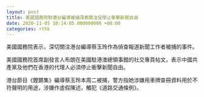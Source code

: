 ```yaml
---
layout: post
title: 美國國務院對港台編導被捕深表關注促停止衝擊新聞自由
date: 2020-11-05 10:14:05.000000000 +08:00
categories: rthk
---
```


美國國務院表示，深切關注港台編導蔡玉玲作為偵查報道新聞工作者被捕的事件。

美國國務院首席副發言人布朗在美國駐港澳總領事館的社交專頁帖文，表示中國共產黨及他們在香港的代理人必須停止衝擊新聞自由。

港台節目《鏗鏘集》編導蔡玉玲本周二被捕，警方指她涉嫌用車牌查冊資料用於不符聲明的用途，涉嫌作虛假陳述，觸犯《道路交通條例》。
